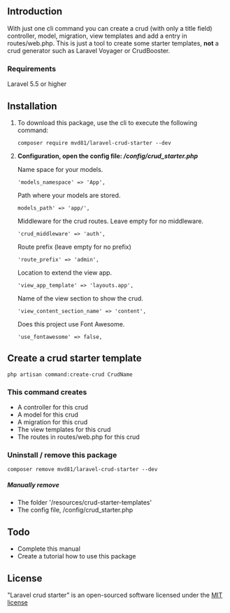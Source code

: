 
## Introduction

With just one cli command you can create a crud (with only a title field) controller, model, migration, view templates and add a entry in routes/web.php.
This is just a tool to create some starter templates, **not** a crud generator such as Laravel Voyager or CrudBooster.

### Requirements
Laravel 5.5 or higher

## Installation

1. To download this package, use the cli to execute the following command:

	```
	composer require mvd81/laravel-crud-starter --dev
	````

2. **Configuration, open the config file: */config/crud_starter.php***

	Name space for your models.
	````
	'models_namespace' => 'App',
	````

	Path where your models are stored.
	````
	models_path' => 'app/',
	````
	
	Middleware for the crud routes. Leave empty for no middleware.
    ````
    'crud_middleware' => 'auth',
    ````
    
    Route prefix (leave empty for no prefix)
	````
	'route_prefix' => 'admin',
	````
    	
	Location to extend the view app.
	````
	'view_app_template' => 'layouts.app',
	````
	
	Name of the view section to show the crud.
	````
	'view_content_section_name' => 'content',
	````
	
	Does this project use Font Awesome.
	````
	'use_fontawesome' => false,
	````
	
    	
	
## Create a crud starter template

````
php artisan command:create-crud CrudName
````

### This command creates
<ul>
	<li>A controller for this crud</li>
	<li>A model for this crud</li>
	<li>A migration for this crud</li>
	<li>The view templates for this crud</li>
	<li>The routes in routes/web.php for this crud</li>
</ul>

### Uninstall / remove this package
```
composer remove mvd81/laravel-crud-starter --dev
```
##### Manually remove 
<ul>
<li>The folder '/resources/crud-starter-templates'</li>
<li>The config file, /config/crud_starter.php</li>
</ul>

## Todo
<ul>
	<li>Complete this manual</li>
	<li>Create a tutorial how to use this package</li>
</ul>

## License

"Laravel crud starter" is an open-sourced software licensed under the <a href="https://opensource.org/licenses/MIT" target="_blank" title="MIT license">MIT license</a>

